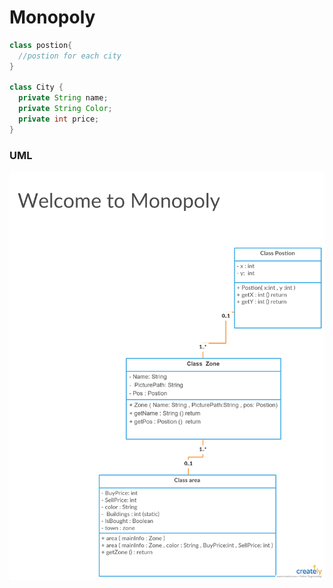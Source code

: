 # Monopoly
``` java
class postion{
  //postion for each city 
}

class City {
  private String name;
  private String Color;
  private int price;  
}
``` 
### UML
![Alt text](https://github.com/AbanoubMoris/Monopoly/blob/master/New%20Getting%20Started%20with%20UML%20(1).png)
